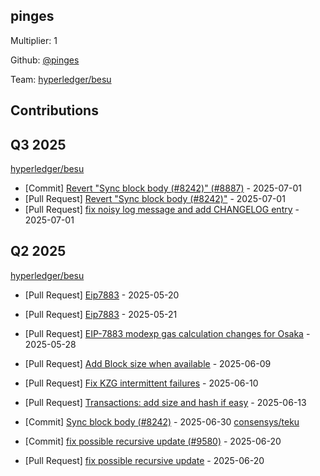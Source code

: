 
## pinges
Multiplier: 1

Github: [@pinges](https://github.com/pinges)

Team: [hyperledger/besu](https://github.com/hyperledger/besu/pulls?q=author%3Apinges)

## Contributions

## Q3 2025


[hyperledger/besu](https://github.com/hyperledger/besu)
* [Commit] [Revert "Sync block body (#8242)" (#8887)](https://github.com/hyperledger/besu/commit/4e2efab6a4709346e26d694f7e345e2c0d6a23d7) - 2025-07-01
* [Pull Request] [Revert "Sync block body (#8242)"](https://github.com/hyperledger/besu/pull/8887) - 2025-07-01
* [Pull Request] [fix noisy log message and add CHANGELOG entry](https://github.com/hyperledger/besu/pull/8886) - 2025-07-01
## Q2 2025

[hyperledger/besu](https://github.com/hyperledger/besu)
* [Pull Request] [Eip7883](https://github.com/hyperledger/besu/pull/8650) - 2025-05-20
* [Pull Request] [Eip7883](https://github.com/hyperledger/besu/pull/8657) - 2025-05-21
* [Pull Request] [EIP-7883 modexp gas calculation changes for Osaka](https://github.com/hyperledger/besu/pull/8707) - 2025-05-28
* [Pull Request] [Add Block size when available](https://github.com/hyperledger/besu/pull/8772) - 2025-06-09
* [Pull Request] [Fix KZG intermittent failures](https://github.com/hyperledger/besu/pull/8781) - 2025-06-10
* [Pull Request] [Transactions: add size and hash if easy](https://github.com/hyperledger/besu/pull/8816) - 2025-06-13

* [Commit] [Sync block body (#8242)](https://github.com/hyperledger/besu/commit/2fb25ce667ff01fae016f1de416234c98c59941c) - 2025-06-30
[consensys/teku](https://github.com/consensys/teku)
* [Commit] [fix possible recursive update (#9580)](https://github.com/Consensys/teku/commit/37b61654d82185310b9a35230a9ec3c1c944abd1) - 2025-06-20
* [Pull Request] [fix possible recursive update](https://github.com/Consensys/teku/pull/9580) - 2025-06-20
